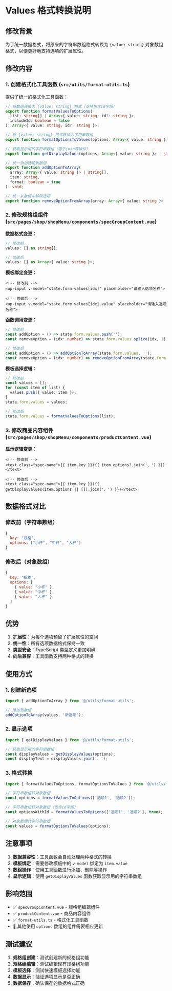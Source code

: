 # Values 格式转换说明

## 修改背景

为了统一数据格式，将原来的字符串数组格式转换为 `{value: string}` 对象数组格式，以便更好地支持选项的扩展属性。

## 修改内容

### 1. 创建格式化工具函数 (`src/utils/format-utils.ts`)

提供了统一的格式化工具函数：

```typescript
// 将数组转换为 {value: string} 格式（支持包含id字段）
export function formatValuesToOptions(
  list: string[] | Array<{ value: string; id?: string }>,
  includeId: boolean = false
): Array<{ value: string; id?: string }>;

// 将 {value: string} 格式转换为字符串数组
export function formatOptionsToValues(options: Array<{ value: string }> | string[]): string[];

// 获取显示用的字符串数组（用于join等操作）
export function getDisplayValues(options: Array<{ value: string }> | string[]): string[];

// 统一添加选项到数组
export function addOptionToArray(
  array: Array<{ value: string }> | string[],
  item: string,
  format: boolean = true
): void;

// 统一从数组中移除选项
export function removeOptionFromArray(array: Array<{ value: string }> | string[], index: number): void;
```

### 2. 修改规格组组件 (`src/pages/shop/shopMenu/components/specGroupContent.vue`)

**数据格式变更：**

```typescript
// 修改前
values: [] as string[];

// 修改后
values: [] as Array<{ value: string }>;
```

**模板绑定变更：**

```vue
<!-- 修改前 -->
<up-input v-model="state.form.values[idx]" placeholder="请输入选项名称">

<!-- 修改后 -->
<up-input v-model="state.form.values[idx].value" placeholder="请输入选项名称">
```

**函数调用变更：**

```typescript
// 修改前
const addOption = () => state.form.values.push('');
const removeOption = (idx: number) => state.form.values.splice(idx, 1);

// 修改后
const addOption = () => addOptionToArray(state.form.values, '');
const removeOption = (idx: number) => removeOptionFromArray(state.form.values, idx);
```

**模板选择逻辑：**

```typescript
// 修改前
const values = [];
for (const item of list) {
  values.push({ value: item });
}
state.form.values = values;

// 修改后
state.form.values = formatValuesToOptions(list);
```

### 3. 修改商品内容组件 (`src/pages/shop/shopMenu/components/productContent.vue`)

**显示逻辑变更：**

```vue
<!-- 修改前 -->
<text class="spec-name">{{ item.key }}({{ item.options?.join('、') }})</text>

<!-- 修改后 -->
<text class="spec-name">{{ item.key }}({{ getDisplayValues(item.options || []).join('、') }})</text>
```

## 数据格式对比

### 修改前（字符串数组）

```javascript
{
  key: "规格",
  options: ["小杯", "中杯", "大杯"]
}
```

### 修改后（对象数组）

```javascript
{
  key: "规格",
  options: [
    { value: "小杯" },
    { value: "中杯" },
    { value: "大杯" }
  ]
}
```

## 优势

1. **扩展性**：为每个选项预留了扩展属性的空间
2. **统一性**：所有选项数据格式保持一致
3. **类型安全**：TypeScript 类型定义更加明确
4. **向后兼容**：工具函数支持两种格式的转换

## 使用方式

### 1. 创建新选项

```typescript
import { addOptionToArray } from '@/utils/format-utils';

// 添加到数组
addOptionToArray(values, '新选项');
```

### 2. 显示选项

```typescript
import { getDisplayValues } from '@/utils/format-utils';

// 获取显示用的字符串数组
const displayValues = getDisplayValues(options);
const displayText = displayValues.join('、');
```

### 3. 格式转换

```typescript
import { formatValuesToOptions, formatOptionsToValues } from '@/utils/format-utils';

// 字符串数组转对象数组
const options = formatValuesToOptions(['选项1', '选项2']);

// 字符串数组转对象数组（包含id字段）
const optionsWithId = formatValuesToOptions(['选项1', '选项2'], true);

// 对象数组转字符串数组
const values = formatOptionsToValues(options);
```

## 注意事项

1. **数据兼容性**：工具函数会自动处理两种格式的转换
2. **模板绑定**：需要修改模板中的 `v-model` 绑定为 `item.value`
3. **数组操作**：使用工具函数进行添加、删除等操作
4. **显示逻辑**：使用 `getDisplayValues` 函数获取显示用的字符串数组

## 影响范围

- ✅ `specGroupContent.vue` - 规格组编辑组件
- ✅ `productContent.vue` - 商品内容组件
- ✅ `format-utils.ts` - 格式化工具函数
- 🔄 其他使用 `options` 数组的组件需要相应更新

## 测试建议

1. **规格组创建**：测试创建新的规格组功能
2. **规格组编辑**：测试编辑现有规格组功能
3. **模板选择**：测试快速模板选择功能
4. **数据显示**：验证选项显示是否正确
5. **数据保存**：确认保存的数据格式正确

